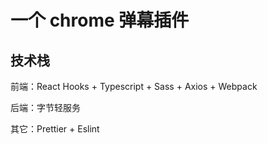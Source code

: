 # 一个 chrome 弹幕插件

## 技术栈

前端：React Hooks + Typescript + Sass + Axios + Webpack

后端：字节轻服务

其它：Prettier + Eslint
